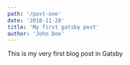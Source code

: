 ```yaml
---
path: '/post-one'
date: '2018-11-28'
title: 'My first gatsby post'
author: 'John Doe'
---
```


This is my very first blog post in Gatsby